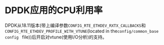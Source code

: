 # DPDK应用的CPU利用率
DPDK从18.11版本(带上编译参数`CONFIG_RTE_ETHDEV_RXTX_CALLBACKS`和`CONFIG_RTE_ETHDEV_PROFILE_WITH_VTUNE`(located in the`config/common_base config ` file))后开启对vtune(使用I/O分析)的支持。

